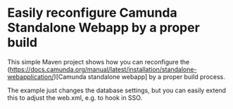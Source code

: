 # Easily reconfigure Camunda Standalone Webapp by a proper build

This simple Maven project shows how you can reconfigure the (https://docs.camunda.org/manual/latest/installation/standalone-webapplication/)[Camunda standalone webapp] by a proper build process.

The example just changes the database settings, but you can easily extend this to adjust the web.xml, e.g. to hook in SSO. 
